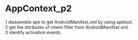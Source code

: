 # AppContext_p2
1 diassemble apk to get AndroidManifest.xml by using apktool.  
2 get the attributes of intent-filter from AndroidManifest.xml.  
3 identify activation events.   
